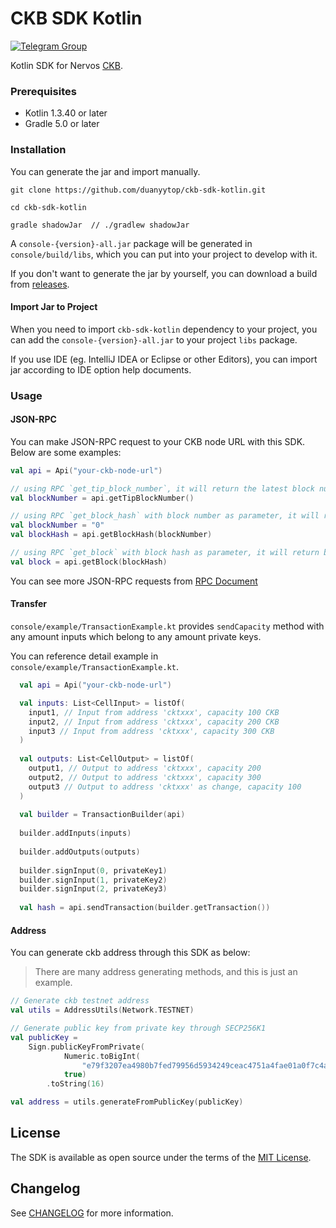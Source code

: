 # CKB SDK Kotlin

[![Telegram Group](https://cdn.rawgit.com/Patrolavia/telegram-badge/8fe3382b/chat.svg)](https://t.me/nervos_ckb_dev)

Kotlin SDK for Nervos [CKB](https://github.com/nervosnetwork/ckb).

### Prerequisites

* Kotlin 1.3.40 or later
* Gradle 5.0 or later

### Installation

You can generate the jar and import manually.
```shell
git clone https://github.com/duanyytop/ckb-sdk-kotlin.git

cd ckb-sdk-kotlin

gradle shadowJar  // ./gradlew shadowJar 
```
A `console-{version}-all.jar` package will be generated in `console/build/libs`, which you can put into your project to develop with it.

If you don't want to generate the jar by yourself, you can download a build from [releases](https://github.com/daunyytop/ckb-sdk-kotlin/releases).

#### Import Jar to Project

When you need to import `ckb-sdk-kotlin` dependency to your project, you can add the `console-{version}-all.jar` to your project `libs` package. 

If you use IDE (eg. IntelliJ IDEA or Eclipse or other Editors), you can import jar according to IDE option help documents.

### Usage

#### JSON-RPC

You can make JSON-RPC request to your CKB node URL with this SDK. Below are some examples:

```Kotlin
val api = Api("your-ckb-node-url")

// using RPC `get_tip_block_number`, it will return the latest block number
val blockNumber = api.getTipBlockNumber()

// using RPC `get_block_hash` with block number as parameter, it will return block hash
val blockNumber = "0"
val blockHash = api.getBlockHash(blockNumber)

// using RPC `get_block` with block hash as parameter, it will return block object
val block = api.getBlock(blockHash)

```

You can see more JSON-RPC requests from [RPC Document](https://github.com/nervosnetwork/ckb/blob/develop/rpc/README.md)

#### Transfer

`console/example/TransactionExample.kt` provides `sendCapacity` method with any amount inputs which belong to any amount private keys.

You can reference detail example in `console/example/TransactionExample.kt`.

```Kotlin
  val api = Api("your-ckb-node-url")

  val inputs: List<CellInput> = listOf(
    input1, // Input from address 'cktxxx', capacity 100 CKB
    input2, // Input from address 'cktxxx', capacity 200 CKB
    input3 // Input from address 'cktxxx', capacity 300 CKB
  )
  
  val outputs: List<CellOutput> = listOf(
    output1, // Output to address 'cktxxx', capacity 200
    output2, // Output to address 'cktxxx', capacity 300
    output3 // Output to address 'cktxxx' as change, capacity 100
  )
  
  val builder = TransactionBuilder(api)
  
  builder.addInputs(inputs)
  
  builder.addOutputs(outputs)
  
  builder.signInput(0, privateKey1)
  builder.signInput(1, privateKey2)
  builder.signInput(2, privateKey3)
  
  val hash = api.sendTransaction(builder.getTransaction())
```

#### Address

You can generate ckb address through this SDK as below:

> There are many address generating methods, and this is just an example.

```Kotlin
// Generate ckb testnet address
val utils = AddressUtils(Network.TESTNET)

// Generate public key from private key through SECP256K1
val publicKey =
    Sign.publicKeyFromPrivate(
            Numeric.toBigInt(
                "e79f3207ea4980b7fed79956d5934249ceac4751a4fae01a0f7c4a96884bc4e3"),
            true)
        .toString(16)

val address = utils.generateFromPublicKey(publicKey)
```

## License

The SDK is available as open source under the terms of the [MIT License](https://opensource.org/licenses/MIT).

## Changelog

See [CHANGELOG](CHANGELOG.md) for more information.
